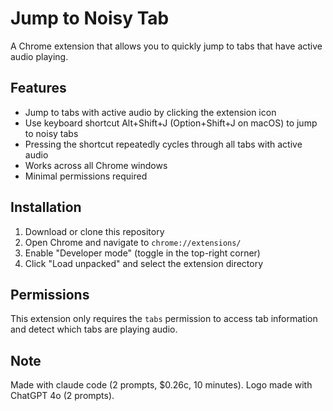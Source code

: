 
# Jump to Noisy Tab

A Chrome extension that allows you to quickly jump to tabs that have active audio playing.

## Features

- Jump to tabs with active audio by clicking the extension icon
- Use keyboard shortcut Alt+Shift+J (Option+Shift+J on macOS) to jump to noisy tabs
- Pressing the shortcut repeatedly cycles through all tabs with active audio
- Works across all Chrome windows
- Minimal permissions required

## Installation

1. Download or clone this repository
2. Open Chrome and navigate to `chrome://extensions/`
3. Enable "Developer mode" (toggle in the top-right corner)
4. Click "Load unpacked" and select the extension directory

## Permissions

This extension only requires the `tabs` permission to access tab information and detect which tabs are playing audio.

## Note

Made with claude code (2 prompts, $0.26c, 10 minutes). Logo made with ChatGPT 4o (2 prompts).
